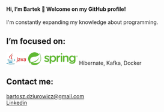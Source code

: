 #### Hi, I’m Bartek 👋 Welcome on my GitHub profile!<br>
I'm constantly expanding my knowledge about programming.<br>
## I’m focused on:<br>
![This is an image](https://github.com/BartekDziurowicz/BartekDziurowicz/blob/main/java_git.png)
![This is an image](https://github.com/BartekDziurowicz/BartekDziurowicz/blob/main/spring_git.png)
Hibernate, Kafka, Docker<br>
## Contact me:
bartosz.dziurowicz@gmail.com<br>
<a href="https://www.linkedin.com/in/bartosz-dziurowicz-62685716a/">Linkedin</a>

<!---
BartekDziurowicz/BartekDziurowicz is a ✨ special ✨ repository because its `README.md` (this file) appears on your GitHub profile.
You can click the Preview link to take a look at your changes.
--->
